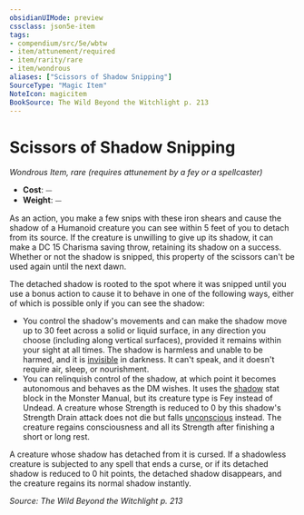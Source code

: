 ```yaml
---
obsidianUIMode: preview
cssclass: json5e-item
tags:
- compendium/src/5e/wbtw
- item/attunement/required
- item/rarity/rare
- item/wondrous
aliases: ["Scissors of Shadow Snipping"]
SourceType: "Magic Item"
NoteIcon: magicitem
BookSource: The Wild Beyond the Witchlight p. 213
---
```

# Scissors of Shadow Snipping
*Wondrous Item, rare (requires attunement by a fey or a spellcaster)*  

- **Cost**: ⏤
- **Weight**: ⏤

As an action, you make a few snips with these iron shears and cause the shadow of a Humanoid creature you can see within 5 feet of you to detach from its source. If the creature is unwilling to give up its shadow, it can make a DC 15 Charisma saving throw, retaining its shadow on a success. Whether or not the shadow is snipped, this property of the scissors can't be used again until the next dawn.

The detached shadow is rooted to the spot where it was snipped until you use a bonus action to cause it to behave in one of the following ways, either of which is possible only if you can see the shadow:

- You control the shadow's movements and can make the shadow move up to 30 feet across a solid or liquid surface, in any direction you choose (including along vertical surfaces), provided it remains within your sight at all times. The shadow is harmless and unable to be harmed, and it is [invisible](/2-Mechanics/CLI/rules/conditions.md#invisible) in darkness. It can't speak, and it doesn't require air, sleep, or nourishment.  
- You can relinquish control of the shadow, at which point it becomes autonomous and behaves as the DM wishes. It uses the [shadow](/2-Mechanics/CLI/bestiary/undead/shadow.md) stat block in the Monster Manual, but its creature type is Fey instead of Undead. A creature whose Strength is reduced to 0 by this shadow's Strength Drain attack does not die but falls [unconscious](/2-Mechanics/CLI/rules/conditions.md#unconscious) instead. The creature regains consciousness and all its Strength after finishing a short or long rest.  

A creature whose shadow has detached from it is cursed. If a shadowless creature is subjected to any spell that ends a curse, or if its detached shadow is reduced to 0 hit points, the detached shadow disappears, and the creature regains its normal shadow instantly.

*Source: The Wild Beyond the Witchlight p. 213*